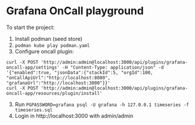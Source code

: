 # Grafana OnCall playground

To start the project:

1. Install podman (seed store)
2. `podman kube play podman.yaml`
3. Configure oncall plugin:
```
curl -X POST 'http://admin:admin@localhost:3000/api/plugins/grafana-oncall-app/settings' -H "Content-Type: application/json" -d '{"enabled":true, "jsonData":{"stackId":5, "orgId":100, "onCallApiUrl":"http://localhost:8080", "grafanaUrl":"http://localhost:3000"}}'
curl -X POST 'http://admin:admin@localhost:3000/api/plugins/grafana-oncall-app/resources/plugin/install'
```
3. Run `PGPASSWORD=grafana psql -U grafana -h 127.0.0.1 timeseries -f timeseries.sql`
4. Login in http://localhost:3000 with admin/admin
